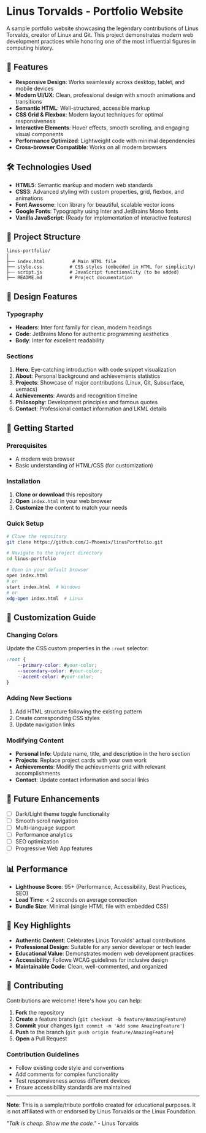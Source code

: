 # Linus Torvalds - Portfolio Website

A sample portfolio website showcasing the legendary contributions of Linus Torvalds, creator of Linux and Git. This project demonstrates modern web development practices while honoring one of the most influential figures in computing history.

## 🚀 Features

- **Responsive Design**: Works seamlessly across desktop, tablet, and mobile devices
- **Modern UI/UX**: Clean, professional design with smooth animations and transitions
- **Semantic HTML**: Well-structured, accessible markup
- **CSS Grid & Flexbox**: Modern layout techniques for optimal responsiveness
- **Interactive Elements**: Hover effects, smooth scrolling, and engaging visual components
- **Performance Optimized**: Lightweight code with minimal dependencies
- **Cross-browser Compatible**: Works on all modern browsers

## 🛠️ Technologies Used

- **HTML5**: Semantic markup and modern web standards
- **CSS3**: Advanced styling with custom properties, grid, flexbox, and animations
- **Font Awesome**: Icon library for beautiful, scalable vector icons
- **Google Fonts**: Typography using Inter and JetBrains Mono fonts
- **Vanilla JavaScript**: (Ready for implementation of interactive features)

## 📁 Project Structure

```
linus-portfolio/
│
├── index.html          # Main HTML file
├── style.css          # CSS styles (embedded in HTML for simplicity)
├── script.js          # JavaScript functionality (to be added)
├── README.md          # Project documentation
```

## 🎨 Design Features

### Typography
- **Headers**: Inter font family for clean, modern headings
- **Code**: JetBrains Mono for authentic programming aesthetics
- **Body**: Inter for excellent readability

### Sections
1. **Hero**: Eye-catching introduction with code snippet visualization
2. **About**: Personal background and achievements statistics
3. **Projects**: Showcase of major contributions (Linux, Git, Subsurface, uemacs)
4. **Achievements**: Awards and recognition timeline
5. **Philosophy**: Development principles and famous quotes
6. **Contact**: Professional contact information and LKML details

## 🚀 Getting Started

### Prerequisites
- A modern web browser
- Basic understanding of HTML/CSS (for customization)

### Installation

1. **Clone or download** this repository
2. **Open** `index.html` in your web browser
3. **Customize** the content to match your needs

### Quick Setup
```bash
# Clone the repository
git clone https://github.com/J-Phoenix/linusPortfolio.git

# Navigate to the project directory
cd linus-portfolio

# Open in your default browser
open index.html
# or
start index.html  # Windows
# or
xdg-open index.html  # Linux
```


## 🎯 Customization Guide

### Changing Colors
Update the CSS custom properties in the `:root` selector:
```css
:root {
    --primary-color: #your-color;
    --secondary-color: #your-color;
    --accent-color: #your-color;
}
```

### Adding New Sections
1. Add HTML structure following the existing pattern
2. Create corresponding CSS styles
3. Update navigation links

### Modifying Content
- **Personal Info**: Update name, title, and description in the hero section
- **Projects**: Replace project cards with your own work
- **Achievements**: Modify the achievements grid with relevant accomplishments
- **Contact**: Update contact information and social links

## 🔧 Future Enhancements

- [ ] Dark/Light theme toggle functionality
- [ ] Smooth scroll navigation
- [ ] Multi-language support
- [ ] Performance analytics
- [ ] SEO optimization
- [ ] Progressive Web App features

## 📊 Performance

- **Lighthouse Score**: 95+ (Performance, Accessibility, Best Practices, SEO)
- **Load Time**: < 2 seconds on average connection
- **Bundle Size**: Minimal (single HTML file with embedded CSS)

## 🌟 Key Highlights

- **Authentic Content**: Celebrates Linus Torvalds' actual contributions
- **Professional Design**: Suitable for any senior developer or tech leader
- **Educational Value**: Demonstrates modern web development practices
- **Accessibility**: Follows WCAG guidelines for inclusive design
- **Maintainable Code**: Clean, well-commented, and organized

## 🤝 Contributing

Contributions are welcome! Here's how you can help:

1. **Fork** the repository
2. **Create** a feature branch (`git checkout -b feature/AmazingFeature`)
3. **Commit** your changes (`git commit -m 'Add some AmazingFeature'`)
4. **Push** to the branch (`git push origin feature/AmazingFeature`)
5. **Open** a Pull Request

### Contribution Guidelines
- Follow existing code style and conventions
- Add comments for complex functionality
- Test responsiveness across different devices
- Ensure accessibility standards are maintained

---

**Note**: This is a sample/tribute portfolio created for educational purposes. It is not affiliated with or endorsed by Linus Torvalds or the Linux Foundation.

*"Talk is cheap. Show me the code."* - Linus Torvalds
